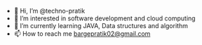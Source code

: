 - 👋 Hi, I’m @techno-pratik
- 👀 I’m interested in software development and cloud computing 
- 🌱 I’m currently learning JAVA, Data structures and algorithm
- 📫 How to reach me bargepratik02@gmail.com 

<!---
techno-pratik/techno-pratik is a ✨ special ✨ repository because its `README.md` (this file) appears on your GitHub profile.
You can click the Preview link to take a look at your changes.
--->
